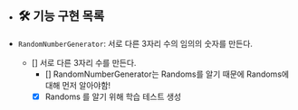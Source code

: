 * ## 🛠 기능 구현 목록

* `RandomNumberGenerator`: 서로 다른 3자리 수의 임의의 숫자를 만든다.
    * [] 서로 다른 3자리 수를 만든다.
        * [] RandomNumberGenerator는 Randoms를 알기 때문에 Randoms에 대해 먼저 알아야함!
        * [x] Randoms 를 알기 위해 학습 테스트 생성